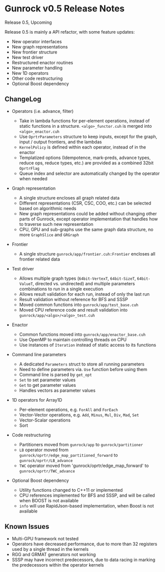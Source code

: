 # Gunrock v0.5 Release Notes
Release 0.5, Upcoming

Release 0.5 is mainly a API refactor, with some feature updates:

- New operator interfaces
- New graph representations
- New frontier structure
- New test driver
- Restructured enactor routines
- New parameter handling
- New 1D operators
- Other code restructuring
- Optional Boost dependency

## ChangeLog
- Operators (i.e. advance, filter)
    - Take in lambda functions for per-element operations, instead of static
      functions in a structure. `<algo>_functor.cuh` is merged into
      `<algo>_enactor.cuh`
    - Use `OprtrParameters` structure to keep inputs, except for the graph,
      input / output frontiers, and the lambdas
    - `KernelPolicy` is defined within each operator, instead of in the enactor
    - Templatized options (Idempotence, mark-preds, advance types, reduce ops,
      reduce types, etc.) are provided as a combined 32bit `OprtrFlag`
    - Queue index and selector are automatically changed by the operator when
      needed


- Graph representation
    - A single structure encloses all graph related data
    - Different representations (CSR, CSC, COO, etc.) can be selected based
      on algorithmic needs
    - New graph representations could be added without changing other parts of
      Gunrock, except operator implementation that handles how to traverse such
      new representation
    - CPU, GPU and sub-graphs use the same graph data structure, no more
      `GraphSlice` and `GRGraph`


- Frontier
    - A single structure `gunrock/app/frontier.cuh:Frontier`
      encloses all frontier related data


- Test driver
    - Allows multiple graph types (`64bit-VertexT`, `64bit-SizeT`,
      `64bit-ValueT`, directed vs. undirected) and multiple parameters
      combinations to run in a single execution
    - Allows result validation for each run, instead of only the last run
    - Result validation without reference for BFS and SSSP
    - Moved common functions into `gunrock/app/test_base.cuh`
    - Moved CPU reference code and result validation into
      `gunrock/app/<algo>/<algo>_test.cuh`


- Enactor
    - Common functions moved into `gunrock/app/enactor_base.cuh`
    - Use OpenMP to maintain controlling threads on CPU
    - Use instances of `Iteration` instead of static access to its functions


- Command line parameters
    - A dedicated `Parameters` struct to store all running parameters
    - Need to define parameters via. `Use` function before using them
    - Command line is parsed by `get_opt`
    - `Set` to set parameter values
    - `Get` to get parameter values
    - Handles vectors as parameter values


- 1D operators for Array1D
    - Per-element operations, e.g. `ForAll` and `ForEach`
    - Vector-Vector operations, e.g. `Add`, `Minus`, `Mul`, `Div`, `Mad`, `Set`
    - Vector-Scalar operations
    - Sort


- Code restructuring
    - Partitioners moved from `gunrock/app` to `gunrock/partitioner`
    - `LB` operator moved from `gunrock/oprtr/edge_map_partitioned_forward` to
      `gunrock/oprtr/LB_advance`
    - `TWC` operator moved from 'gunrock/oprtr/edge_map_forward' to
      `gunrock/oprtr/TWC_advance`


- Optional Boost dependency
    - Utility functions changed to C++11 or implemented
    - CPU references implemented for BFS and SSSP, and will be called when BOOST
      is not available
    - `info` will use RapidJson-based implementation, when Boost is not available

## Known Issues

- Multi-GPU framework not tested
- Operators have decreased performance, due to more than 32 registers used by
  a single thread in the kernels
- RGG and GRMAT generators not working
- SSSP may have incorrect predecessors, due to data racing in marking the
  predecessors within the operator kernels
